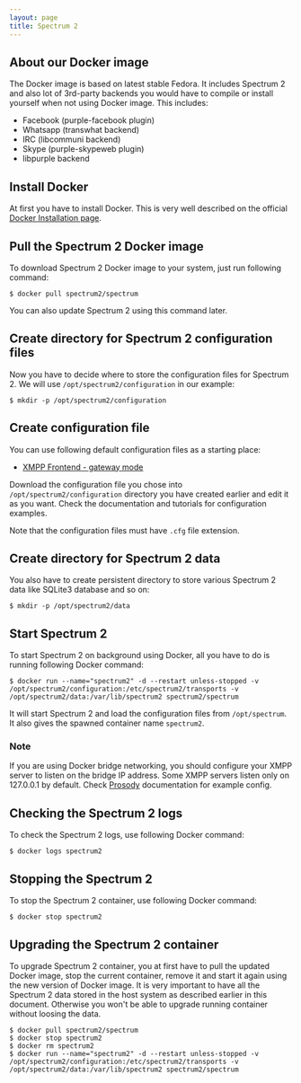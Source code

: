 ```yaml
---
layout: page
title: Spectrum 2
---
```


## About our Docker image

The Docker image is based on latest stable Fedora. It includes Spectrum 2 and also lot of 3rd-party backends you would have to compile or install yourself when not using Docker image. This includes:

* Facebook (purple-facebook plugin)
* Whatsapp (transwhat backend)
* IRC (libcommuni backend)
* Skype (purple-skypeweb plugin)
* libpurple backend

## Install Docker

At first you have to install Docker. This is very well described on the official [Docker Installation page](https://docs.docker.com/get-started/).

## Pull the Spectrum 2 Docker image

To download Spectrum 2 Docker image to your system, just run following command:

	$ docker pull spectrum2/spectrum

You can also update Spectrum 2 using this command later.

## Create directory for Spectrum 2 configuration files

Now you have to decide where to store the configuration files for Spectrum 2. We will use `/opt/spectrum2/configuration` in our example:

	$ mkdir -p /opt/spectrum2/configuration

## Create configuration file

You can use following default configuration files as a starting place:

* [XMPP Frontend - gateway mode](https://github.com/hanzz/spectrum2/blob/master/spectrum/src/sample2_gateway.cfg)

Download the configuration file you chose into `/opt/spectrum2/configuration` directory you have created earlier and edit it as you want. Check the documentation and tutorials for configuration examples.

Note that the configuration files must have `.cfg` file extension.

## Create directory for Spectrum 2 data

You also have to create persistent directory to store various Spectrum 2 data like SQLite3 database and so on:

	$ mkdir -p /opt/spectrum2/data

## Start Spectrum 2

To start Spectrum 2 on background using Docker, all you have to do is running following Docker command:

	$ docker run --name="spectrum2" -d --restart unless-stopped -v /opt/spectrum2/configuration:/etc/spectrum2/transports -v /opt/spectrum2/data:/var/lib/spectrum2 spectrum2/spectrum

It will start Spectrum 2 and load the configuration files from `/opt/spectrum`. It also gives the spawned container name `spectrum2`.

### Note

If you are using Docker bridge networking, you should configure your XMPP server to listen on the bridge IP address. Some XMPP servers listen only on 127.0.0.1 by default. Check [Prosody](https://prosody.im/doc/components) documentation for example config.  

## Checking the Spectrum 2 logs

To check the Spectrum 2 logs, use following Docker command:

	$ docker logs spectrum2

## Stopping the Spectrum 2

To stop the Spectrum 2 container, use following Docker command:

	$ docker stop spectrum2

## Upgrading the Spectrum 2 container

To upgrade Spectrum 2 container, you at first have to pull the updated Docker image, stop the current container, remove it and start it again using the new version of Docker image. It is very important to have all the Spectrum 2 data stored in the host system as described earlier in this document. Otherwise you won't be able to upgrade running container without loosing the data.

	$ docker pull spectrum2/spectrum
	$ docker stop spectrum2
	$ docker rm spectrum2
	$ docker run --name="spectrum2" -d --restart unless-stopped -v /opt/spectrum2/configuration:/etc/spectrum2/transports -v /opt/spectrum2/data:/var/lib/spectrum2 spectrum2/spectrum
